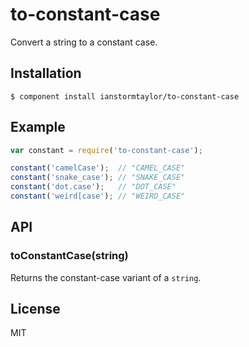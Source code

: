 # to-constant-case

  Convert a string to a constant case.

## Installation

    $ component install ianstormtaylor/to-constant-case

## Example

```js
var constant = require('to-constant-case');

constant('camelCase');  // "CAMEL_CASE"
constant('snake_case'); // "SNAKE_CASE"
constant('dot.case');   // "DOT_CASE"
constant('weird[case'); // "WEIRD_CASE"
```

## API

### toConstantCase(string)
  
  Returns the constant-case variant of a `string`.

## License

  MIT
